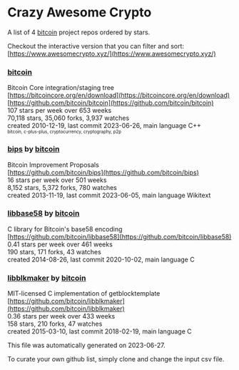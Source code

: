 # Crazy Awesome Crypto
A list of 4 [bitcoin](https://github.com/bitcoin) project repos ordered by stars.  

Checkout the interactive version that you can filter and sort: 
[https://www.awesomecrypto.xyz/](https://www.awesomecrypto.xyz/)  


### [bitcoin](https://github.com/bitcoin/bitcoin)  
Bitcoin Core integration/staging tree  
[https://bitcoincore.org/en/download](https://bitcoincore.org/en/download)  
[https://github.com/bitcoin/bitcoin](https://github.com/bitcoin/bitcoin)  
107 stars per week over 653 weeks  
70,118 stars, 35,060 forks, 3,937 watches  
created 2010-12-19, last commit 2023-06-26, main language C++  
<sub><sup>bitcoin, c-plus-plus, cryptocurrency, cryptography, p2p</sup></sub>


### [bips](https://github.com/bitcoin/bips) by [bitcoin](https://github.com/bitcoin)  
Bitcoin Improvement Proposals  
[https://github.com/bitcoin/bips](https://github.com/bitcoin/bips)  
16 stars per week over 501 weeks  
8,152 stars, 5,372 forks, 780 watches  
created 2013-11-19, last commit 2023-06-05, main language Wikitext  


### [libbase58](https://github.com/bitcoin/libbase58) by [bitcoin](https://github.com/bitcoin)  
C library for Bitcoin's base58 encoding  
[https://github.com/bitcoin/libbase58](https://github.com/bitcoin/libbase58)  
0.41 stars per week over 461 weeks  
190 stars, 171 forks, 43 watches  
created 2014-08-26, last commit 2020-10-02, main language C  


### [libblkmaker](https://github.com/bitcoin/libblkmaker) by [bitcoin](https://github.com/bitcoin)  
MIT-licensed C implementation of getblocktemplate  
[https://github.com/bitcoin/libblkmaker](https://github.com/bitcoin/libblkmaker)  
0.36 stars per week over 433 weeks  
158 stars, 210 forks, 47 watches  
created 2015-03-10, last commit 2018-02-19, main language C  


This file was automatically generated on 2023-06-27.  

To curate your own github list, simply clone and change the input csv file.  